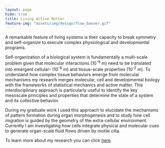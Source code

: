 ```yaml
---
layout: page
hide: true
title: Living Active Matter
feature-img: "assets/img/design/flow_banner.gif"
---
```


A remarkable feature of living systems is their capacity to break symmetry and self-organize to execute complex physiological and developmental programs.

Self-organization of a biological system  is fundamentally a multi-scale problem given that molecular interactions (10<sup>-9</sup> m) need to be translated into emergent cellular- (10<sup>-6</sup> m) and tissue-scale properties (10<sup>-2</sup> m). To understand how complex tissue behaviors emerge from molecular mechanisms my research merges molecular, cell and developmental biology with the frameworks of statistical mechanics and active matter. This interdisciplinary approach is particularly useful to identify the key mesoscale principles and properties that determine the state of a system and its collective behavior.

During my graduate work I used this approach to elucidate the mechanisms of pattern formation during organ morphogenesis and to study how cell migration is guided by the geometry of the extra-cellular environment. Currently I am investigating how cells integrate physical and molecular cues to generate organ-scale fluid flows driven by motile cilia. 

To learn more about my research you can click [here](/research/).